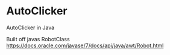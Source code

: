 # AutoClicker
AutoClicker in Java

Built off javas RobotClass
https://docs.oracle.com/javase/7/docs/api/java/awt/Robot.html